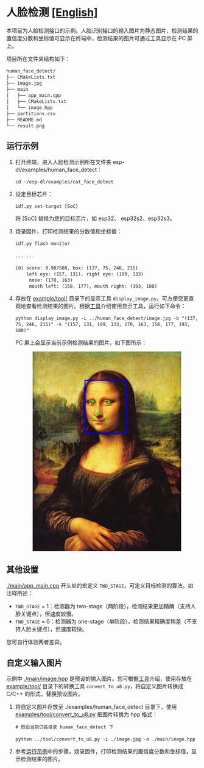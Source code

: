 # 人脸检测 [[English]](./README.md)

本项目为人脸检测接口的示例。人脸识别接口的输入图片为静态图片，检测结果的置信度分数和坐标值可显示在终端中，检测结果的图片可通过工具显示在 PC 屏上。

项目所在文件夹结构如下：

```shell
human_face_detect/
├── CMakeLists.txt
├── image.jpg
├── main
│   ├── app_main.cpp
│   ├── CMakeLists.txt
│   └── image.hpp
├── partitions.csv
├── README.md
└── result.png
```



## 运行示例

1. 打开终端，进入人脸检测示例所在文件夹 esp-dl/examples/human_face_detect：

    ```shell
    cd ~/esp-dl/examples/cat_face_detect
    ```

2. 设定目标芯片：

    ```shell
    idf.py set-target [SoC]
    ```
    将 [SoC] 替换为您的目标芯片，如 esp32、 esp32s2、esp32s3。

3. 烧录固件，打印检测结果的分数值和坐标值：

   ```shell
   idf.py flash monitor
   
   ... ...
   
   [0] score: 0.987580, box: [137, 75, 246, 215]
       left eye: (157, 131), right eye: (199, 133)
        nose: (170, 163)
        mouth left: (158, 177), mouth right: (193, 180)
   ```

4. 存放在 [example/tool/](../tool/) 目录下的显示工具 `display_image.py`，可方便您更直观地查看检测结果的图片。根据[工具](../tool/README.md)介绍使用显示工具，运行如下命令：

   ```shell
   python display_image.py -i ../human_face_detect/image.jpg -b "(137, 75, 246, 215)" -k "(157, 131, 199, 133, 170, 163, 158, 177, 193, 180)"
   ```
   PC 屏上会显示当前示例检测结果的图片，如下图所示：
    
    <p align="center">
    <img width="%" src="./result.png"> 
    </p>



## 其他设置

[./main/app_main.cpp](./main/app_main.cpp) 开头处的宏定义 `TWO_STAGE`，可定义目标检测的算法。如注释所述：

- `TWO_STAGE` = 1：检测器为 two-stage（两阶段），检测结果更加精确（支持人脸关键点），但速度较慢。
- `TWO_STAGE` = 0：检测器为 one-stage（单阶段），检测结果精确度稍差（不支持人脸关键点），但速度较快。

您可自行体验两者差异。



## 自定义输入图片

示例中 [./main/image.hpp](./main/image.hpp) 是预设的输入图片。您可根据[工具](../tool/README.md)介绍，使用存放在 [example/tool/](../tool/) 目录下的转换工具 `convert_to_u8.py`，将自定义图片转换成 C/C++ 的形式，替换预设图片。

1. 将自定义图片存放至 ./examples/human_face_detect 目录下，使用 [examples/tool/convert_to_u8.py](../tool/convert_to_u8.py) 把图片转换为 hpp 格式：

   ```shell
   # 假设当前仍在目录 human_face_detect 下

   python ../tool/convert_to_u8.py -i ./image.jpg -o ./main/image.hpp
   ```

2. 参考[运行示例](#运行示例)中的步骤，烧录固件，打印检测结果的置信度分数和坐标值，显示检测结果的图片。

